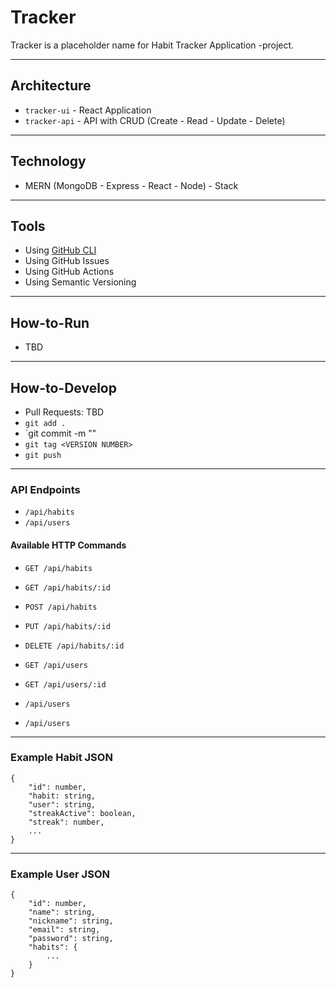 # Tracker

Tracker is a placeholder name for Habit Tracker Application -project.

---

## Architecture

- `tracker-ui` - React Application
- `tracker-api` - API with CRUD (Create - Read - Update - Delete)

---

## Technology

- MERN (MongoDB - Express - React - Node) - Stack

---

## Tools

- Using [GitHub CLI](https://cli.github.com/)
- Using GitHub Issues
- Using GitHub Actions
- Using Semantic Versioning

---

## How-to-Run

- TBD

---

## How-to-Develop

- Pull Requests: TBD
- `git add .`
- `git commit -m "<COMMIT MESSAGE>"
- `git tag <VERSION NUMBER>`
- `git push`



---

### API Endpoints

- `/api/habits`
- `/api/users`

#### Available HTTP Commands

- `GET /api/habits`
- `GET /api/habits/:id`
- `POST /api/habits`
- `PUT /api/habits/:id`
- `DELETE /api/habits/:id`

- `GET /api/users`
- `GET /api/users/:id`
- `/api/users`
- `/api/users`

---

### Example Habit JSON

```
{
    "id": number,
    "habit: string,
    "user": string,
    "streakActive": boolean,
    "streak": number,
    ...
}
```

---

### Example User JSON

```
{
    "id": number,
    "name": string,
    "nickname": string,
    "email": string,
    "password": string,
    "habits": {
        ...
    }
}
```